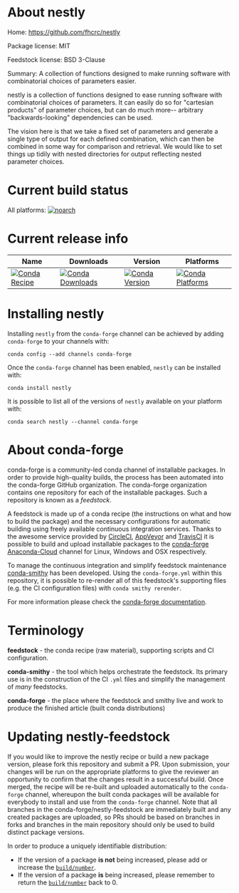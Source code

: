 About nestly
============

Home: https://github.com/fhcrc/nestly

Package license: MIT

Feedstock license: BSD 3-Clause

Summary: A collection of functions designed to make running software with combinatorial choices of parameters easier.

nestly is a collection of functions designed to ease running software
with combinatorial choices of parameters. It can easily do so for
"cartesian products" of parameter choices, but can do much more--
arbitrary "backwards-looking" dependencies can be used.

The vision here is that we take a fixed set of parameters and generate
a single type of output for each defined combination, which can then
be combined in some way for comparison and retrieval. We would like to
set things up tidily with nested directories for output reflecting
nested parameter choices.


Current build status
====================

All platforms:
[![noarch](https://img.shields.io/circleci/project/github/conda-forge/nestly-feedstock/master.svg?label=noarch)](https://circleci.com/gh/conda-forge/nestly-feedstock)

Current release info
====================

| Name | Downloads | Version | Platforms |
| --- | --- | --- | --- |
| [![Conda Recipe](https://img.shields.io/badge/recipe-nestly-green.svg)](https://anaconda.org/conda-forge/nestly) | [![Conda Downloads](https://img.shields.io/conda/dn/conda-forge/nestly.svg)](https://anaconda.org/conda-forge/nestly) | [![Conda Version](https://img.shields.io/conda/vn/conda-forge/nestly.svg)](https://anaconda.org/conda-forge/nestly) | [![Conda Platforms](https://img.shields.io/conda/pn/conda-forge/nestly.svg)](https://anaconda.org/conda-forge/nestly) |

Installing nestly
=================

Installing `nestly` from the `conda-forge` channel can be achieved by adding `conda-forge` to your channels with:

```
conda config --add channels conda-forge
```

Once the `conda-forge` channel has been enabled, `nestly` can be installed with:

```
conda install nestly
```

It is possible to list all of the versions of `nestly` available on your platform with:

```
conda search nestly --channel conda-forge
```


About conda-forge
=================

conda-forge is a community-led conda channel of installable packages.
In order to provide high-quality builds, the process has been automated into the
conda-forge GitHub organization. The conda-forge organization contains one repository
for each of the installable packages. Such a repository is known as a *feedstock*.

A feedstock is made up of a conda recipe (the instructions on what and how to build
the package) and the necessary configurations for automatic building using freely
available continuous integration services. Thanks to the awesome service provided by
[CircleCI](https://circleci.com/), [AppVeyor](http://www.appveyor.com/)
and [TravisCI](https://travis-ci.org/) it is possible to build and upload installable
packages to the [conda-forge](https://anaconda.org/conda-forge)
[Anaconda-Cloud](http://docs.anaconda.org/) channel for Linux, Windows and OSX respectively.

To manage the continuous integration and simplify feedstock maintenance
[conda-smithy](http://github.com/conda-forge/conda-smithy) has been developed.
Using the ``conda-forge.yml`` within this repository, it is possible to re-render all of
this feedstock's supporting files (e.g. the CI configuration files) with ``conda smithy rerender``.

For more information please check the [conda-forge documentation](https://conda-forge.org/docs/).

Terminology
===========

**feedstock** - the conda recipe (raw material), supporting scripts and CI configuration.

**conda-smithy** - the tool which helps orchestrate the feedstock.
                   Its primary use is in the construction of the CI ``.yml`` files
                   and simplify the management of *many* feedstocks.

**conda-forge** - the place where the feedstock and smithy live and work to
                  produce the finished article (built conda distributions)


Updating nestly-feedstock
=========================

If you would like to improve the nestly recipe or build a new
package version, please fork this repository and submit a PR. Upon submission,
your changes will be run on the appropriate platforms to give the reviewer an
opportunity to confirm that the changes result in a successful build. Once
merged, the recipe will be re-built and uploaded automatically to the
`conda-forge` channel, whereupon the built conda packages will be available for
everybody to install and use from the `conda-forge` channel.
Note that all branches in the conda-forge/nestly-feedstock are
immediately built and any created packages are uploaded, so PRs should be based
on branches in forks and branches in the main repository should only be used to
build distinct package versions.

In order to produce a uniquely identifiable distribution:
 * If the version of a package **is not** being increased, please add or increase
   the [``build/number``](http://conda.pydata.org/docs/building/meta-yaml.html#build-number-and-string).
 * If the version of a package **is** being increased, please remember to return
   the [``build/number``](http://conda.pydata.org/docs/building/meta-yaml.html#build-number-and-string)
   back to 0.